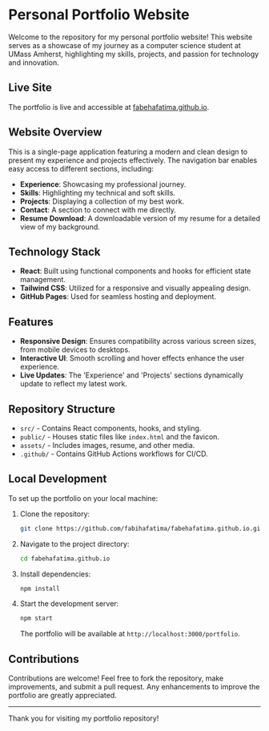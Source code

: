 # Personal Portfolio Website

Welcome to the repository for my personal portfolio website! This website serves as a showcase of my journey as a computer science student at UMass Amherst, highlighting my skills, projects, and passion for technology and innovation.

## Live Site
The portfolio is live and accessible at [fabehafatima.github.io](https://fabihafatima.github.io/portfolio).

## Website Overview
This is a single-page application featuring a modern and clean design to present my experience and projects effectively. The navigation bar enables easy access to different sections, including:
- **Experience**: Showcasing my professional journey.
- **Skills**: Highlighting my technical and soft skills.
- **Projects**: Displaying a collection of my best work.
- **Contact**: A section to connect with me directly.
- **Resume Download**: A downloadable version of my resume for a detailed view of my background.

## Technology Stack
- **React**: Built using functional components and hooks for efficient state management.
- **Tailwind CSS**: Utilized for a responsive and visually appealing design.
- **GitHub Pages**: Used for seamless hosting and deployment.

## Features
- **Responsive Design**: Ensures compatibility across various screen sizes, from mobile devices to desktops.
- **Interactive UI**: Smooth scrolling and hover effects enhance the user experience.
- **Live Updates**: The 'Experience' and 'Projects' sections dynamically update to reflect my latest work.

## Repository Structure
- `src/` - Contains React components, hooks, and styling.
- `public/` - Houses static files like `index.html` and the favicon.
- `assets/` - Includes images, resume, and other media.
- `.github/` - Contains GitHub Actions workflows for CI/CD.

## Local Development
To set up the portfolio on your local machine:

1. Clone the repository:
   ```bash
   git clone https://github.com/fabihafatima/fabehafatima.github.io.git
   ```
2. Navigate to the project directory:
   ```bash
   cd fabehafatima.github.io
   ```
3. Install dependencies:
   ```bash
   npm install
   ```
4. Start the development server:
   ```bash
   npm start
   ```
   The portfolio will be available at `http://localhost:3000/portfolio`.

## Contributions
Contributions are welcome! Feel free to fork the repository, make improvements, and submit a pull request. Any enhancements to improve the portfolio are greatly appreciated.

---
Thank you for visiting my portfolio repository!


